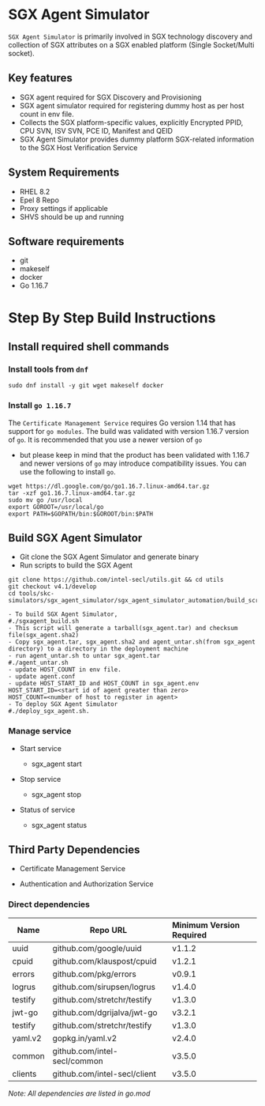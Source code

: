 # SGX Agent Simulator

`SGX Agent Simulator` is primarily involved in SGX technology discovery and collection of SGX attributes on a SGX enabled platform (Single Socket/Multi socket).

## Key features

- SGX agent required for SGX Discovery and Provisioning
- SGX agent simulator required for registering dummy host as per host count in env file.
- Collects the SGX platform-specific values, explicitly Encrypted PPID, CPU SVN, ISV SVN, PCE ID, Manifest and QEID
- SGX Agent Simulator provides dummy platform SGX-related information to the SGX Host Verification Service

## System Requirements

- RHEL 8.2
- Epel 8 Repo
- Proxy settings if applicable
- SHVS should be up and running

## Software requirements

- git
- makeself
- docker
- Go 1.16.7

# Step By Step Build Instructions

## Install required shell commands

### Install tools from `dnf`

```{.shell}
sudo dnf install -y git wget makeself docker
```

### Install `go 1.16.7`

The `Certificate Management Service` requires Go version 1.14 that has support for `go modules`. The build was validated with version 1.16.7 version of `go`. It is recommended that you use a newer version of `go`

- but please keep in mind that the product has been validated with 1.16.7 and newer versions of `go` may introduce compatibility issues. You can use the following to install `go`.

```{.shell}
wget https://dl.google.com/go/go1.16.7.linux-amd64.tar.gz
tar -xzf go1.16.7.linux-amd64.tar.gz
sudo mv go /usr/local
export GOROOT=/usr/local/go
export PATH=$GOPATH/bin:$GOROOT/bin:$PATH
```

## Build SGX Agent Simulator

- Git clone the SGX Agent Simulator and generate binary
- Run scripts to build the SGX Agent

```{.shell}
git clone https://github.com/intel-secl/utils.git && cd utils
git checkout v4.1/develop
cd tools/skc-simulators/sgx_agent_simulator/sgx_agent_simulator_automation/build_scripts/

- To build SGX Agent Simulator,
#./sgxagent_build.sh
- This script will generate a tarball(sgx_agent.tar) and checksum file(sgx_agent.sha2)
- Copy sgx_agent.tar, sgx_agent.sha2 and agent_untar.sh(from sgx_agent directory) to a directory in the deployment machine
- run agent_untar.sh to untar sgx_agent.tar
#./agent_untar.sh
- update HOST_COUNT in env file.
- update agent.conf
- update HOST_START_ID and HOST_COUNT in sgx_agent.env
HOST_START_ID=<start id of agent greater than zero>
HOST_COUNT=<number of host to register in agent>
- To deploy SGX Agent Simulator
#./deploy_sgx_agent.sh.
```

### Manage service

- Start service

  - sgx_agent start

- Stop service

  - sgx_agent stop

- Status of service

  - sgx_agent status

## Third Party Dependencies

- Certificate Management Service

- Authentication and Authorization Service

### Direct dependencies

Name    | Repo URL                     | Minimum Version Required
------- | ---------------------------- | :-----------------------
uuid    | github.com/google/uuid       | v1.1.2
cpuid   | github.com/klauspost/cpuid   | v1.2.1
errors  | github.com/pkg/errors        | v0.9.1
logrus  | github.com/sirupsen/logrus   | v1.4.0
testify | github.com/stretchr/testify  | v1.3.0
jwt-go  | github.com/dgrijalva/jwt-go  | v3.2.1
testify | github.com/stretchr/testify  | v1.3.0
yaml.v2 | gopkg.in/yaml.v2             | v2.4.0
common  | github.com/intel-secl/common | v3.5.0
clients | github.com/intel-secl/client | v3.5.0

_Note: All dependencies are listed in go.mod_
